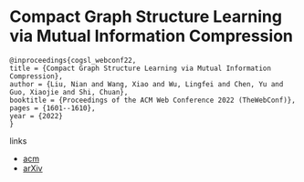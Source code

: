 # Compact Graph Structure Learning via Mutual Information Compression

```
@inproceedings{cogsl_webconf22,
title = {Compact Graph Structure Learning via Mutual Information Compression},
author = {Liu, Nian and Wang, Xiao and Wu, Lingfei and Chen, Yu and Guo, Xiaojie and Shi, Chuan},
booktitle = {Proceedings of the ACM Web Conference 2022 (TheWebConf)},
pages = {1601--1610},
year = {2022}
}
```

links
- [acm](https://dl.acm.org/doi/10.1145/3485447.3512206)
- [arXiv](https://arxiv.org/abs/2201.05540)
